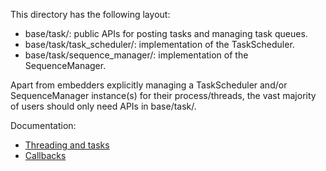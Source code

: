This directory has the following layout:
- base/task/: public APIs for posting tasks and managing task queues.
- base/task/task_scheduler/: implementation of the TaskScheduler.
- base/task/sequence_manager/: implementation of the SequenceManager.

Apart from embedders explicitly managing a TaskScheduler and/or SequenceManager
instance(s) for their process/threads, the vast majority of users should only
need APIs in base/task/.

Documentation:
- [Threading and tasks](https://chromium.googlesource.com/chromium/src/+/lkcr/docs/threading_and_tasks.md)
- [Callbacks](https://chromium.googlesource.com/chromium/src/+/lkcr/docs/callback.md)
